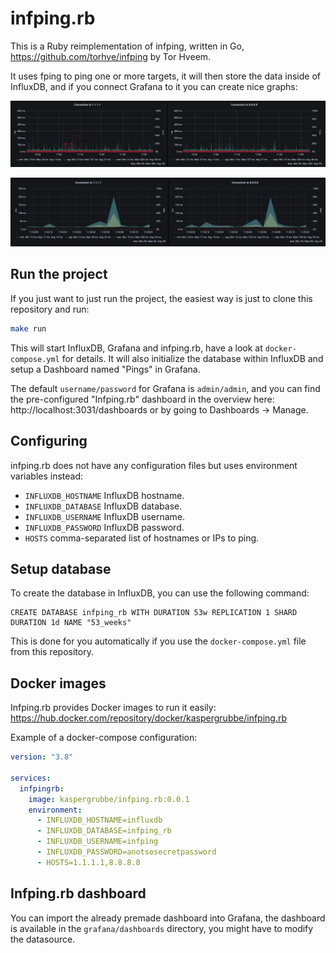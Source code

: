 # infping.rb

This is a Ruby reimplementation of infping, written in Go, https://github.com/torhve/infping by Tor Hveem.

It uses fping to ping one or more targets, it will then store the data inside of InfluxDB, and if you connect Grafana to it you can create nice graphs:

![hourly](images/screenshot01.png)

![minutely](images/screenshot02.png)

## Run the project

If you just want to just run the project, the easiest way is just to clone this repository and run:

```bash
make run
```

This will start InfluxDB, Grafana and infping.rb, have a look at `docker-compose.yml` for details. It will also initialize the database within InfluxDB and setup a Dashboard named "Pings" in Grafana.

The default `username/password` for Grafana is `admin/admin`, and you can find the pre-configured "Infping.rb" dashboard in the overview here: http://localhost:3031/dashboards or by going to Dashboards -> Manage.

## Configuring

infping.rb does not have any configuration files but uses environment variables instead:

- `INFLUXDB_HOSTNAME` InfluxDB hostname.
- `INFLUXDB_DATABASE` InfluxDB database.
- `INFLUXDB_USERNAME` InfluxDB username.
- `INFLUXDB_PASSWORD` InfluxDB password.
- `HOSTS` comma-separated list of hostnames or IPs to ping.

## Setup database

To create the database in InfluxDB, you can use the following command:

```iql
CREATE DATABASE infping_rb WITH DURATION 53w REPLICATION 1 SHARD DURATION 1d NAME "53_weeks"
```

This is done for you automatically if you use the `docker-compose.yml` file from this repository.

## Docker images

Infping.rb provides Docker images to run it easily: https://hub.docker.com/repository/docker/kaspergrubbe/infping.rb

Example of a docker-compose configuration:

```yaml
version: "3.8"

services:
  infpingrb:
    image: kaspergrubbe/infping.rb:0.0.1
    environment:
      - INFLUXDB_HOSTNAME=influxdb
      - INFLUXDB_DATABASE=infping_rb
      - INFLUXDB_USERNAME=infping
      - INFLUXDB_PASSWORD=anotsosecretpassword
      - HOSTS=1.1.1.1,8.8.8.8
```

## Infping.rb dashboard

You can import the already premade dashboard into Grafana, the dashboard is available in the `grafana/dashboards` directory, you might have to modify the datasource.
